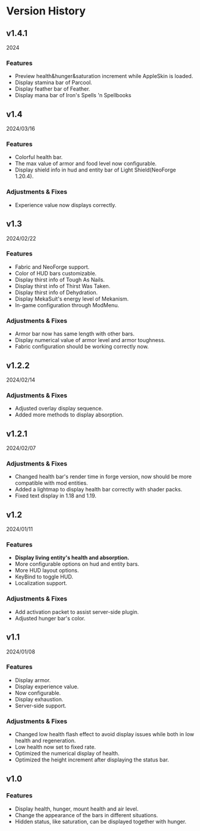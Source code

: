 # Version History

## v1.4.1

2024

### Features

- Preview health&hunger&saturation increment while AppleSkin is loaded.
- Display stamina bar of Parcool.
- Display feather bar of Feather.
- Display mana bar of Iron's Spells 'n Spellbooks

## v1.4

2024/03/16

### Features

- Colorful health bar.
- The max value of armor and food level now configurable.
- Display shield info in hud and entity bar of Light Shield(NeoForge 1.20.4).

### Adjustments & Fixes

- Experience value now displays correctly.

## v1.3

2024/02/22

### Features

- Fabric and NeoForge support.
- Color of HUD bars customizable.
- Display thirst info of Tough As Nails.
- Display thirst info of Thirst Was Taken.
- Display thirst info of Dehydration.
- Display MekaSuit's energy level of Mekanism.
- In-game configuration through ModMenu.

### Adjustments & Fixes

- Armor bar now has same length with other bars.
- Display numerical value of armor level and armor toughness.
- Fabric configuration should be working correctly now.

## v1.2.2

2024/02/14

### Adjustments & Fixes

- Adjusted overlay display sequence.
- Added more methods to display absorption.

## v1.2.1

2024/02/07

### Adjustments & Fixes

- Changed health bar's render time in forge version, now should be more compatible with mod entities.
- Added a lightmap to display health bar correctly with shader packs.
- Fixed text display in 1.18 and 1.19.

## v1.2

2024/01/11

### Features

- **Display living entity's health and absorption.**
- More configurable options on hud and entity bars.
- More HUD layout options.
- KeyBind to toggle HUD.
- Localization support.

### Adjustments & Fixes

- Add activation packet to assist server-side plugin.
- Adjusted hunger bar's color.

## v1.1

2024/01/08

### Features

- Display armor.
- Display experience value.
- Now configurable.
- Display exhaustion.
- Server-side support.

### Adjustments & Fixes

- Changed low health flash effect to avoid display issues while both in low health and regeneration.
- Low health now set to fixed rate.
- Optimized the numerical display of health.
- Optimized the height increment after displaying the status bar.

## v1.0

### Features

- Display health, hunger, mount health and air level.
- Change the appearance of the bars in different situations.
- Hidden status, like saturation, can be displayed together with hunger.
